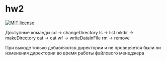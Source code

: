 # hw2

[![MIT license](https://img.shields.io/badge/license-MIT-blue.svg)](https://github.com/stormtrooper1859/fp-homework2020/blob/master/hw2/LICENSE)

Доступные команды
cd    -> changeDirectory
ls    -> list
mkdir -> makeDirectory
cat   -> cat
wf    -> writeDataInFile
rm    -> remove

При выходе только добавляются директории и не проверяется были ли изменения директории во время работы файлового менеджера

